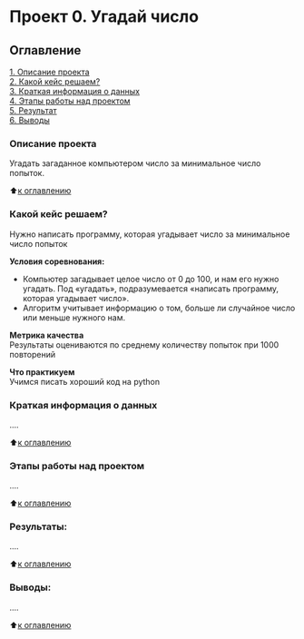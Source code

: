 # Проект 0. Угадай число

## Оглавление  
[1. Описание проекта](https://github.com/PavelSV3112/DS-sf/blob/main/__pycache__/project_0/README.md#Описание-проекта)  
[2. Какой кейс решаем?](https://github.com/PavelSV3112/DS-sf/blob/main/__pycache__/project_0/README.md#Какой-кейс-решаем)  
[3. Краткая информация о данных](https://github.com/PavelSV3112/DS-sf/blob/main/__pycache__/project_0/README.md#Краткая-информация-о-данных)  
[4. Этапы работы над проектом](https://github.com/PavelSV3112/DS-sf/blob/main/__pycache__/project_0/README.md#Этапы-работы-над-проектом)  
[5. Результат](https://github.com/PavelSV3112/DS-sf/blob/main/__pycache__/project_0/README.md#Результат)    
[6. Выводы](https://github.com/PavelSV3112/DS-sf/blob/main/__pycache__/project_0/README.md#Выводы) 

### Описание проекта    
Угадать загаданное компьютером число за минимальное число попыток.

:arrow_up:[к оглавлению](_)


### Какой кейс решаем?    
Нужно написать программу, которая угадывает число за минимальное число попыток

**Условия соревнования:**  
- Компьютер загадывает целое число от 0 до 100, и нам его нужно угадать. Под «угадать», подразумевается «написать программу, которая угадывает число».
- Алгоритм учитывает информацию о том, больше ли случайное число или меньше нужного нам.

**Метрика качества**     
Результаты оцениваются по среднему количеству попыток при 1000 повторений

**Что практикуем**     
Учимся писать хороший код на python


### Краткая информация о данных
....
  
:arrow_up:[к оглавлению](https://github.com/PavelSV3112/DS-sf/blob/main/__pycache__/project_0/README.md#Оглавление)


### Этапы работы над проектом  
....

:arrow_up:[к оглавлению](https://github.com/PavelSV3112/DS-sf/blob/main/__pycache__/project_0/README.md#Оглавление)


### Результаты:  
....

:arrow_up:[к оглавлению](https://github.com/PavelSV3112/DS-sf/blob/main/__pycache__/project_0/README.md#Оглавление)


### Выводы:  
....

:arrow_up:[к оглавлению](https://github.com/PavelSV3112/DS-sf/blob/main/__pycache__/project_0/README.md#Оглавление)



